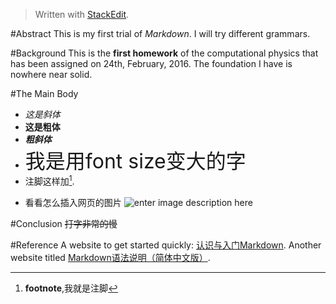 


> Written with [StackEdit](https://stackedit.io/).
> 
 #Abstract
 This is my first trial of *Markdown*. I will try different grammars.

 #Background
 This is the **first homework** of the computational physics that has been assigned on 24th, February, 2016. The foundation I have is nowhere near solid.

 #The Main Body
 *  *这是斜体*
 *   **这是粗体**
 *   ***粗斜体***
 *  <font size= "6"> 我是用font size变大的字 </font>
 *  注脚这样加[^a].
 
  [^a]:  **footnote**,我就是注脚
  
*  看看怎么插入网页的图片
![enter image description here](http://img1.tuicool.com/VZNbEfJ.jpg!web)

#Conclusion
 ~~打字非常的慢~~

 #Reference
 A website to get started quickly: [认识与入门Markdown](http://sspai.com/25137#html-top).
 Another website titled [Markdown语法说明（简体中文版）](http://wowubuntu.com/markdown/index.html#block).
